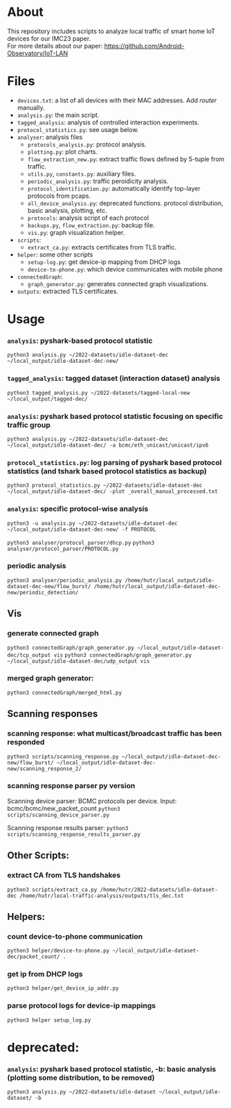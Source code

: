 # About
This repository includes scripts to analyze local traffic of smart home IoT devices for our IMC23 paper.  
For more details about our paper: https://github.com/Android-Observatory/IoT-LAN


# Files

- `devices.txt`: a list of all devices with their MAC addresses. Add *router* manually. 
- `analysis.py`: the main script.
- `tagged_analysis`: analysis of controlled interaction experiments.
- `protocol_statistics.py`: see usage below.
- `analyser`: analysis files 
    - `protocols_analysis.py`: protocol analysis.
    - `plotting.py`: plot charts.
    - `flow_extraction_new.py`: extract traffic flows defined by 5-tuple from traffic.
    - `utils.py`, `constants.py`: auxiliary files.
    - `periodic_analysis.py`: traffic peroidicity analysis.
    - `protocol_identification.py`: automatically identify top-layer protocols from pcaps.
    - `all_device_analysis.py`: deprecated functions. protocol distribution, basic analysis, plotting, etc. 
    - `protocols`: analysis script of each protocol
    - `backups.py`, `flow_extraction.py`: backup file. 
    - `vis.py`: graph visualization helper. 
- `scripts`: 
    - `extract_ca.py`: extracts certificates from TLS traffic. 
- `helper`: some other scripts
    - `setup-log.py`: get device-ip mapping from DHCP logs
    - `device-to-phone.py`: which device communicates with mobile phone 
- `connectedGraph`: 
    - `graph_generator.py`: generates connected graph visualizations. 
- `outputs`: extracted TLS certificates.  

# Usage
### `analysis`: pyshark-based protocol statistic
`python3 analysis.py ~/2022-datasets/idle-dataset-dec ~/local_output/idle-dataset-dec-new/`

### `tagged_analysis`: tagged dataset (interaction dataset) analysis
`python3 tagged_analysis.py ~/2022-datasets/tagged-local-new ~/local_output/tagged-dec/`

### `analysis`: pyshark based protocol statistic focusing on specific traffic group 
`python3 analysis.py ~/2022-datasets/idle-dataset-dec ~/local_output/idle-dataset-dec/ -a bcmc/eth_unicast/unicast/ipv6`

### `protocol_statistics.py`: log parsing of pyshark based protocol statistics (and tshark based protocol statistics as backup)
`python3 protocol_statistics.py ~/2022-datasets/idle-dataset-dec ~/local_output/idle-dataset-dec/ -plot _overall_manual_processed.txt`

### `analysis`: specific protocol-wise analysis
`python3 -u analysis.py ~/2022-datasets/idle-dataset-dec ~/local_output/idle-dataset-dec-new/ -f PROTOCOL`

`python3 analyser/protocol_parser/dhcp.py`
`python3 analyser/protocol_parser/PROTOCOL.py`

### periodic analysis
`python3 analyser/periodic_analysis.py /home/hutr/local_output/idle-dataset-dec-new/flow_burst/ /home/hutr/local_output/idle-dataset-dec-new/periodic_detection/`


## Vis
### generate connected graph
`python3 connectedGraph/graph_generator.py ~/local_output/idle-dataset-dec/tcp_output vis`
`python3 connectedGraph/graph_generator.py ~/local_output/idle-dataset-dec/udp_output vis`

### merged graph generator: 
`python3 connectedGraph/merged_html.py`



## Scanning responses
### scanning response: what multicast/broadcast traffic has been responded 
`python3 scripts/scanning_response.py ~/local_output/idle-dataset-dec-new/flow_burst/ ~/local_output/idle-dataset-dec-new/scanning_response_2/`


### scanning response parser py version
Scanning device parser: BCMC protocols per device. Input: bcmc/bcmc/new_packet_count
`python3 scripts/scanning_device_parser.py `

Scanning response results parser: 
`python3 scripts/scanning_response_results_parser.py`

## Other Scripts:

### extract CA from TLS handshakes
`python3 scripts/extract_ca.py /home/hutr/2022-datasets/idle-dataset-dec /home/hutr/local-traffic-analysis/outputs/tls_dec.txt`


## Helpers:

### count device-to-phone communication
`python3 helper/device-to-phone.py ~/local_output/idle-dataset-dec/packet_count/ .`

### get ip from DHCP logs
`python3 helper/get_device_ip_addr.py`

### parse protocol logs for device-ip mappings 
`python3 helper setup_log.py`
# deprecated:

### `analysis`: pyshark based protocol statistic, -b: basic analysis (plotting some distribution, to be removed)
`python3 analysis.py ~/2022-datasets/idle-dataset ~/local_output/idle-dataset/ -b`
